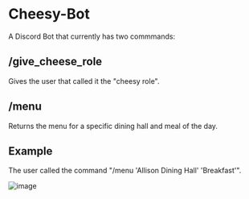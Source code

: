 ﻿# Cheesy-Bot

A Discord Bot that currently has two commmands:

## /give_cheese_role
Gives the user that called it the "cheesy role".

## /menu
Returns the menu for a specific dining hall and meal of the day.

## Example
The user called the command "/menu 'Allison Dining Hall' 'Breakfast'".

![image](https://github.com/z11a/cheesy-bot/assets/121479510/30fdc047-27a2-43d4-a604-8cac1933d10c)
